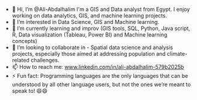 - 👋 Hi, I’m @Ali-Abdalhalim I'm a GIS and Data analyst from Egypt. I enjoy working on data analytics, GIS, and machine learning projects.
- 👀 I’m interested in Data Science, GIS and Machine learning.
- 🌱 I’m currently learning and improv (GIS tools, SQL, Python, Java script, R, Data visualization (Tableau, Power BI) and Machine learning concepts)
- 💞️ I’m looking to collaborate in - Spatial data science and analysis projects, especially those aimed at addressing population and climate-related challenges.
- 📫 How to reach me: www.linkedin.com/in/ali-abdalhalim-579b2025b
- ⚡ Fun fact: Programming languages are the only languages that can be understood by all other language users, but not the ones we’re meant to speak to! 😄😄

<!---
Ali-Abdalhalim/Ali-Abdalhalim is a ✨ special ✨ repository because its `README.md` (this file) appears on your GitHub profile.
You can click the Preview link to take a look at your changes.
--->
